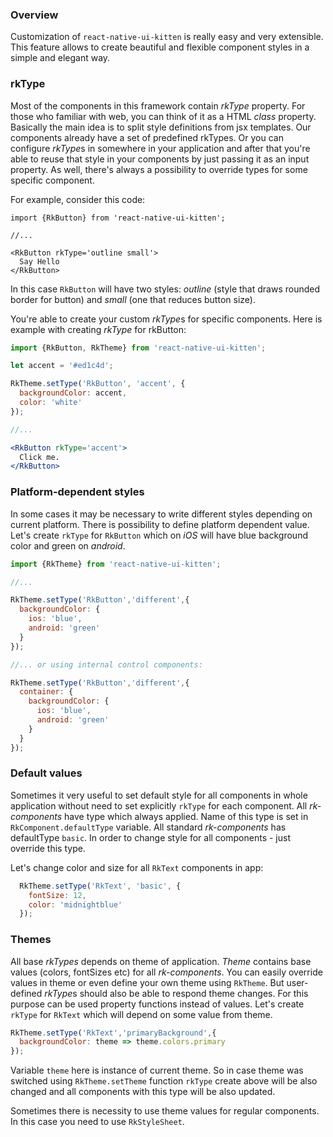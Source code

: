### Overview
Customization of `react-native-ui-kitten` is really easy and very extensible. 
This feature allows to create beautiful and flexible component styles in a simple and elegant way.

### rkType

Most of the components in this framework contain *rkType* property.
For those who familiar with web, you can think of it as a HTML *class* property.
Basically the main idea is to split style definitions from jsx templates.
Our components already have a set of predefined rkTypes. 
Or you can configure *rkType*s in somewhere in your application and after that you're able to reuse that style in your components by just passing it as an input property.
As well, there's always a possibility to override types for some specific component.

For example, consider this code: 

```
import {RkButton} from 'react-native-ui-kitten';

//... 

<RkButton rkType='outline small'>
  Say Hello
</RkButton>

```

In this case `RkButton` will have two styles: *outline* (style that 
draws rounded border for button) and *small* (one that reduces button size).

You're able to create your custom *rkType*s for specific components.
Here is example with creating *rkType* for rkButton:

```jsx
import {RkButton, RkTheme} from 'react-native-ui-kitten';

let accent = '#ed1c4d';

RkTheme.setType('RkButton', 'accent', {
  backgroundColor: accent,
  color: 'white'
});

//...

<RkButton rkType='accent'>
  Click me.
</RkButton>
```

### Platform-dependent styles

In some cases it may be necessary to write different styles depending on current platform. There is possibility to define 
platform dependent value. Let's create `rkType` for `RkButton` which on *iOS* will have blue background color and green on *android*.

```jsx
import {RkTheme} from 'react-native-ui-kitten';

//...

RkTheme.setType('RkButton','different',{
  backgroundColor: {
    ios: 'blue',
    android: 'green'
  }
});

//... or using internal control components:

RkTheme.setType('RkButton','different',{
  container: {
    backgroundColor: {
      ios: 'blue',
      android: 'green'
    }
  }
});

```

### Default values
Sometimes it very useful to set default style for all components in whole application without need to set explicitly `rkType`
for each component. All *rk-components* have type which always applied. Name of this type is set in `RkComponent.defaultType` variable.
All standard *rk-components* has defaultType `basic`. In order to change style for all components - just override this type.

Let's change color and size for all `RkText` components in app:

```jsx
  RkTheme.setType('RkText', 'basic', {
    fontSize: 12,
    color: 'midnightblue'
  });
```

### Themes

All base *rkTypes* depends on theme of application. *Theme* contains base values (colors, fontSizes etc) for all *rk-components*.
You can easily override values in theme or even define your own theme using `RkTheme`.
But user-defined *rkType*s should also be able to respond theme changes.
For this purpose can be used property functions instead of values.
Let's create `rkType` for `RkText` which will depend on some value from theme.

```jsx
RkTheme.setType('RkText','primaryBackground',{
  backgroundColor: theme => theme.colors.primary
});
```

Variable `theme` here is instance of current theme. So in case theme was switched using `RkTheme.setTheme` function `rkType`
 create above will be also changed and all components with this type will be also updated.

Sometimes there is necessity to use theme values for regular components. In this case you need to use `RkStyleSheet`.
